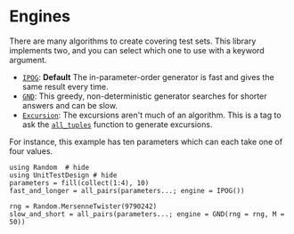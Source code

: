 # Engines

There are many algorithms to create covering test sets.
This library implements two, and you can select which one to use
with a keyword argument.

- [`IPOG`](@ref): **Default** The in-parameter-order generator is fast and gives the same result every time.
- [`GND`](@ref): This greedy, non-deterministic generator searches for shorter answers and can be slow.
- [`Excursion`](@ref): The excursions aren't much of an algorithm. This is a tag
  to ask the [`all_tuples`](@ref) function to generate excursions.

For instance, this example has ten parameters which can each take
one of four values.
```@example greedy_fours
using Random  # hide
using UnitTestDesign # hide
parameters = fill(collect(1:4), 10)
fast_and_longer = all_pairs(parameters...; engine = IPOG())
```

```@example greedy_fours
rng = Random.MersenneTwister(9790242)
slow_and_short = all_pairs(parameters...; engine = GND(rng = rng, M = 50))
```
